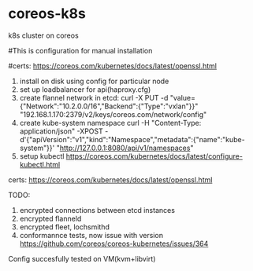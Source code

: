# coreos-k8s
k8s cluster on coreos

#This is configuration for manual installation

#certs:
https://coreos.com/kubernetes/docs/latest/openssl.html

1) install on disk using config for particular node
2) set up loadbalancer for api(haproxy.cfg)
3) create flannel network in etcd:
curl -X PUT -d "value={\"Network\":\"10.2.0.0/16\",\"Backend\":{\"Type\":\"vxlan\"}}" "192.168.1.170:2379/v2/keys/coreos.com/network/config"
4) create kube-system namespace
curl -H "Content-Type: application/json" -XPOST -d'{"apiVersion":"v1","kind":"Namespace","metadata":{"name":"kube-system"}}' "http://127.0.0.1:8080/api/v1/namespaces"
5) setup kubectl https://coreos.com/kubernetes/docs/latest/configure-kubectl.html


certs:
https://coreos.com/kubernetes/docs/latest/openssl.html

TODO:
1) encrypted connections between etcd instances
2) encrypted flanneld
3) encrypted fleet, lochsmithd
4) conformannce tests, now issue with version https://github.com/coreos/coreos-kubernetes/issues/364

Config succesfully tested on VM(kvm+libvirt)
